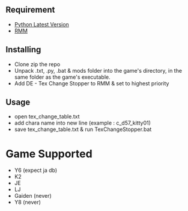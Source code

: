 ## Requirement
- [Python Latest Version](https://www.python.org/downloads/)
- [RMM](https://github.com/SutandoTsukai181/RyuModManager)

## Installing

- Clone zip the repo
- Unpack .txt, .py, .bat & mods folder into the game's directory, in the same folder as the game's executable.
- Add DE - Tex Change Stopper to RMM & set to highest priority

## Usage
- open tex_change_table.txt
- add chara name into new line (example : c_d57_kitty01)
- save tex_change_table.txt & run TexChangeStopper.bat

# Game Supported
- Y6 (expect ja db)
- K2
- JE
- LJ
- Gaiden (never)
- Y8 (never)
